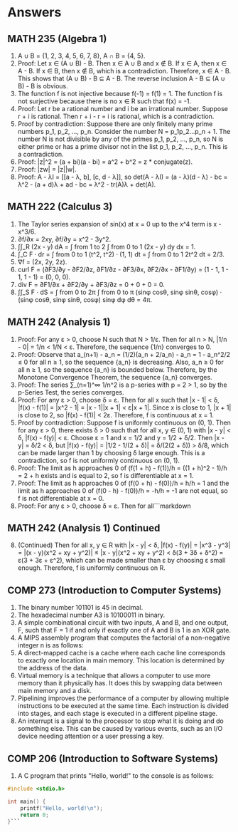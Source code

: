 # Answers

## MATH 235 (Algebra 1)

1. A ∪ B = {1, 2, 3, 4, 5, 6, 7, 8}, A ∩ B = {4, 5}.
2. Proof: Let x ∈ (A ∪ B) - B. Then x ∈ A ∪ B and x ∉ B. If x ∈ A, then x ∈ A - B. If x ∈ B, then x ∉ B, which is a contradiction. Therefore, x ∈ A - B. This shows that (A ∪ B) - B ⊆ A - B. The reverse inclusion A - B ⊆ (A ∪ B) - B is obvious.
3. The function f is not injective because f(-1) = f(1) = 1. The function f is not surjective because there is no x ∈ R such that f(x) = -1.
4. Proof: Let r be a rational number and i be an irrational number. Suppose r + i is rational. Then r + i - r = i is rational, which is a contradiction.
5. Proof by contradiction: Suppose there are only finitely many prime numbers p_1, p_2, ..., p_n. Consider the number N = p_1p_2...p_n + 1. The number N is not divisible by any of the primes p_1, p_2, ..., p_n, so N is either prime or has a prime divisor not in the list p_1, p_2, ..., p_n. This is a contradiction.
6. Proof: |z|^2 = (a + bi)(a - bi) = a^2 + b^2 = z * conjugate(z).
7. Proof: |zw| = |z||w|.
8. Proof: A - λI = [[a - λ, b], [c, d - λ]], so det(A - λI) = (a - λ)(d - λ) - bc = λ^2 - (a + d)λ + ad - bc = λ^2 - tr(A)λ + det(A).

## MATH 222 (Calculus 3)

1. The Taylor series expansion of sin(x) at x = 0 up to the x^4 term is x - x^3/6.
2. ∂f/∂x = 2xy, ∂f/∂y = x^2 - 3y^2.
3. ∫∫_R (2x - y) dA = ∫ from 1 to 2 ∫ from 0 to 1 (2x - y) dy dx = 1.
4. ∫_C F · dr = ∫ from 0 to 1 (t^2, t^2) · (1, 1) dt = ∫ from 0 to 1 2t^2 dt = 2/3.
5. ∇f = (2x, 2y, 2z).
6. curl F = (∂F3/∂y - ∂F2/∂z, ∂F1/∂z - ∂F3/∂x, ∂F2/∂x - ∂F1/∂y) = (1 - 1, 1 - 1, 1 - 1) = (0, 0, 0).
7. div F = ∂F1/∂x + ∂F2/∂y + ∂F3/∂z = 0 + 0 + 0 = 0.
8. ∫∫_S F · dS = ∫ from 0 to 2π ∫ from 0 to π (sinφ cosθ, sinφ sinθ, cosφ) · (sinφ cosθ, sinφ sinθ, cosφ) sinφ dφ dθ = 4π.

## MATH 242 (Analysis 1)

1. Proof: For any ε > 0, choose N such that N > 1/ε. Then for all n > N, |1/n - 0| = 1/n < 1/N < ε. Therefore, the sequence {1/n} converges to 0.
2. Proof: Observe that a_(n+1) - a_n = (1/2)(a_n + 2/a_n) - a_n = 1 - a_n^2/2 ≤ 0 for all n ≥ 1, so the sequence {a_n} is decreasing. Also, a_n ≥ 0 for all n ≥ 1, so the sequence {a_n} is bounded below. Therefore, by the Monotone Convergence Theorem, the sequence {a_n} converges.
3. Proof: The series ∑_(n=1)^∞ 1/n^2 is a p-series with p = 2 > 1, so by the p-Series Test, the series converges.
4. Proof: For any ε > 0, choose δ = ε. Then for all x such that |x - 1| < δ, |f(x) - f(1)| = |x^2 - 1| = |x - 1||x + 1| < ε|x + 1|. Since x is close to 1, |x + 1| is close to 2, so |f(x) - f(1)| < 2ε. Therefore, f is continuous at x = 1.
5. Proof by contradiction: Suppose f is uniformly continuous on (0, 1). Then for any ε > 0, there exists δ > 0 such that for all x, y ∈ (0, 1) with |x - y| < δ, |f(x) - f(y)| < ε. Choose ε = 1 and x = 1/2 and y = 1/2 + δ/2. Then |x - y| = δ/2 < δ, but |f(x) - f(y)| = |1/2 - 1/(2 + δ)| = δ/(2(2 + δ)) > δ/8, which can be made larger than 1 by choosing δ large enough. This is a contradiction, so f is not uniformly continuous on (0, 1).
6. Proof: The limit as h approaches 0 of (f(1 + h) - f(1))/h = ((1 + h)^2 - 1)/h = 2 + h exists and is equal to 2, so f is differentiable at x = 1.
7. Proof: The limit as h approaches 0 of (f(0 + h) - f(0))/h = h/h = 1 and the limit as h approaches 0 of (f(0 - h) - f(0))/h = -h/h = -1 are not equal, so f is not differentiable at x = 0.
8. Proof: For any ε > 0, choose δ = ε. Then for all```markdown
## MATH 242 (Analysis 1) Continued

8. (Continued) Then for all x, y ∈ R with |x - y| < δ, |f(x) - f(y)| = |x^3 - y^3| = |(x - y)(x^2 + xy + y^2)| ≤ |x - y|(x^2 + xy + y^2) < δ(3 + 3δ + δ^2) = ε(3 + 3ε + ε^2), which can be made smaller than ε by choosing ε small enough. Therefore, f is uniformly continuous on R.

## COMP 273 (Introduction to Computer Systems)

1. The binary number 101101 is 45 in decimal.
2. The hexadecimal number A3 is 10100011 in binary.
3. A simple combinational circuit with two inputs, A and B, and one output, F, such that F = 1 if and only if exactly one of A and B is 1 is an XOR gate.
4. A MIPS assembly program that computes the factorial of a non-negative integer n is as follows:
5. A direct-mapped cache is a cache where each cache line corresponds to exactly one location in main memory. This location is determined by the address of the data.
6. Virtual memory is a technique that allows a computer to use more memory than it physically has. It does this by swapping data between main memory and a disk.
7. Pipelining improves the performance of a computer by allowing multiple instructions to be executed at the same time. Each instruction is divided into stages, and each stage is executed in a different pipeline stage.
8. An interrupt is a signal to the processor to stop what it is doing and do something else. This can be caused by various events, such as an I/O device needing attention or a user pressing a key.

## COMP 206 (Introduction to Software Systems)

1. A C program that prints "Hello, world!" to the console is as follows:
```c
#include <stdio.h>

int main() {
    printf("Hello, world!\n");
    return 0;
}```
